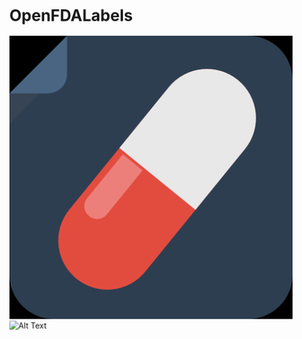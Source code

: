 # OpenFDALabels

![Alt Text](icon.png)
![Alt Text](https://im4.ezgif.com/tmp/ezgif-4-60cdd1de88.gif)

